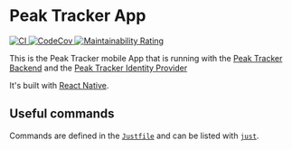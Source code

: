 # Peak Tracker App

<p>
  <a href="https://github.com/peterfication/peak-tracker-app/actions?query=branch%3Amain+">
    <img alt="CI" src="https://github.com/peterfication/peak-tracker-app/actions/workflows/ci.yml/badge.svg" \>
  </a>
  <a href="https://codecov.io/gh/peterfication/peak-tracker-app">
    <img alt="CodeCov" src="https://codecov.io/gh/peterfication/peak-tracker-app/branch/main/graph/badge.svg?token=V5HKH4C2BA" \>
  </a>
  <a href="https://sonarcloud.io/summary/new_code?id=peterfication_peak-tracker-app">
    <img alt="Maintainability Rating" src="https://sonarcloud.io/api/project_badges/measure?project=peterfication_peak-tracker-app&metric=sqale_rating" \>
  </a>
</p>

This is the Peak Tracker mobile App that is running with the [Peak Tracker Backend](https://github.com/peterfication/peak_tracker_backend) and the [Peak Tracker Identity Provider](https://github.com/peterfication/peak-tracker-auth/)

It's built with [React Native](https://reactnative.dev/).

## Useful commands

Commands are defined in the [`Justfile`](Justfile) and can be listed with [`just`](https://github.com/casey/just).
